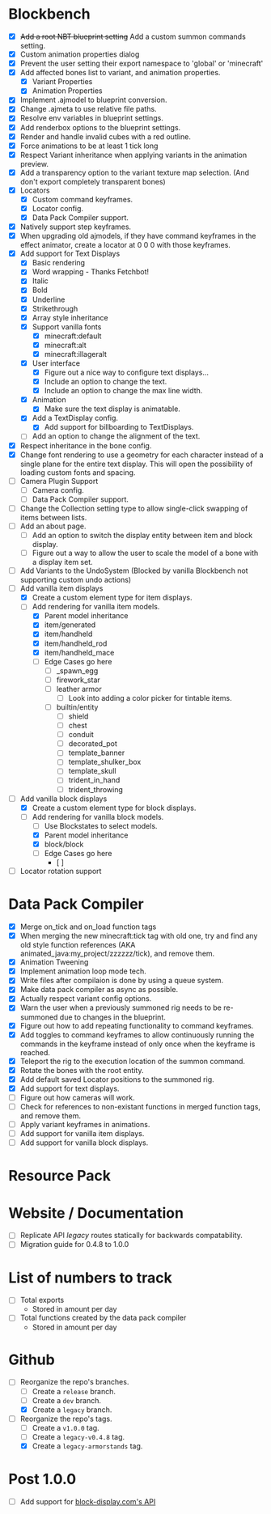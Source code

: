 
# Blockbench
- [x] ~~Add a root NBT blueprint setting~~ Add a custom summon commands setting.
- [x] Custom animation properties dialog
- [x] Prevent the user setting their export namespace to 'global' or 'minecraft'
- [x] Add affected bones list to variant, and animation properties.
    - [x] Variant Properties
    - [x] Animation Properties
- [x] Implement .ajmodel to blueprint conversion.
- [x] Change .ajmeta to use relative file paths.
- [x] Resolve env variables in blueprint settings.
- [x] Add renderbox options to the blueprint settings.
- [x] Render and handle invalid cubes with a red outline.
- [x] Force animations to be at least 1 tick long
- [x] Respect Variant inheritance when applying variants in the animation preview.
- [x] Add a transparency option to the variant texture map selection. (And don't export completely transparent bones)
- [x] Locators
    - [x] Custom command keyframes.
    - [x] Locator config.
    - [x] Data Pack Compiler support.
- [x] Natively support step keyframes.
- [x] When upgrading old ajmodels, if they have command keyframes in the effect animator, create a locator at 0 0 0 with those keyframes.
- [x] Add support for Text Displays
    - [x] Basic rendering
    - [x] Word wrapping - Thanks Fetchbot!
    - [x] Italic
    - [x] Bold
    - [x] Underline
    - [x] Strikethrough
    - [x] Array style inheritance
    - [x] Support vanilla fonts
        - [x] minecraft:default
        - [x] minecraft:alt
        - [x] minecraft:illageralt
    - [x] User interface
        - [x] Figure out a nice way to configure text displays...
        - [x] Include an option to change the text.
        - [x] Include an option to change the max line width.
    - [x] Animation
        - [x] Make sure the text display is animatable.
    - [x] Add a TextDisplay config.
        - [x] Add support for billboarding to TextDisplays.
    - [ ] Add an option to change the alignment of the text.
- [x] Respect inheritance in the bone config.
- [x] Change font rendering to use a geometry for each character instead of a single plane for the entire text display. This will open the possibility of loading custom fonts and spacing.
- [ ] Camera Plugin Support
    - [ ] Camera config.
    - [ ] Data Pack Compiler support.
- [ ] Change the Collection setting type to allow single-click swapping of items between lists.
- [ ] Add an about page.
    - [ ] Add an option to switch the display entity between item and block display.
    - [ ] Figure out a way to allow the user to scale the model of a bone with a display item set.
- [ ] Add Variants to the UndoSystem (Blocked by vanilla Blockbench not supporting custom undo actions)
- [ ] Add vanilla item displays
    - [x] Create a custom element type for item displays.
    - [ ] Add rendering for vanilla item models.
        - [x] Parent model inheritance
        - [x] item/generated
        - [x] item/handheld
        - [x] item/handheld_rod
        - [x] item/handheld_mace
        - [ ] Edge Cases go here
            - [ ] <entity>_spawn_egg
            - [ ] firework_star
            - [ ] leather armor
                - [ ] Look into adding a color picker for tintable items.
            - [ ] builtin/entity
                - [ ] shield
                - [ ] chest
                - [ ] conduit
                - [ ] decorated_pot
                - [ ] template_banner
                - [ ] template_shulker_box
                - [ ] template_skull
                - [ ] trident_in_hand
                - [ ] trident_throwing
- [ ] Add vanilla block displays
    - [x] Create a custom element type for block displays.
    - [ ] Add rendering for vanilla block models.
        - [ ] Use Blockstates to select models.
        - [x] Parent model inheritance
        - [x] block/block
        - [ ] Edge Cases go here
            - [ ] 
- [ ] Locator rotation support

# Data Pack Compiler
- [x] Merge on_tick and on_load function tags
- [x] When merging the new minecraft:tick tag with old one, try and find any old style function references (AKA animated_java:my_project/zzzzzz/tick), and remove them.
- [x] Animation Tweening
- [x] Implement animation loop mode tech.
- [x] Write files after compilaion is done by using a queue system.
- [x] Make data pack compiler as async as possible.
- [x] Actually respect variant config options.
- [x] Warn the user when a previously summoned rig needs to be re-summoned due to changes in the blueprint.
- [x] Figure out how to add repeating functionality to command keyframes.
- [x] Add toggles to command keyframes to allow continuously running the commands in the keyframe instead of only once when the keyframe is reached.
- [x] Teleport the rig to the execution location of the summon command.
- [x] Rotate the bones with the root entity.
- [x] Add default saved Locator positions to the summoned rig.
- [x] Add support for text displays.
- [ ] Figure out how cameras will work.
- [ ] Check for references to non-existant functions in merged function tags, and remove them.
- [ ] Apply variant keyframes in animations.
- [ ] Add support for vanilla item displays.
- [ ] Add support for vanilla block displays.

# Resource Pack

# Website / Documentation
- [ ] Replicate API *legacy* routes statically for backwards compatability.
- [ ] Migration guide for 0.4.8 to 1.0.0

# List of numbers to track
- [ ] Total exports
    - Stored in amount per day
- [ ] Total functions created by the data pack compiler
    - Stored in amount per day

# Github
- [ ] Reorganize the repo's branches.
    - [ ] Create a `release` branch.
    - [ ] Create a `dev` branch.
    - [x] Create a `legacy` branch.
- [ ] Reorganize the repo's tags.
    - [ ] Create a `v1.0.0` tag.
    - [ ] Create a `legacy-v0.4.8` tag.
    - [x] Create a `legacy-armorstands` tag.

# Post 1.0.0
- [ ] Add support for [block-display.com's API](https://wiki.block-display.com/api/get-api)

